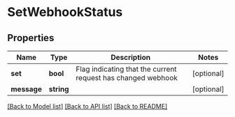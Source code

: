 # SetWebhookStatus

## Properties
Name | Type | Description | Notes
------------ | ------------- | ------------- | -------------
**set** | **bool** | Flag indicating that the current request has changed webhook | [optional] 
**message** | **string** |  | [optional] 

[[Back to Model list]](../README.md#documentation-for-models) [[Back to API list]](../README.md#documentation-for-api-endpoints) [[Back to README]](../README.md)

